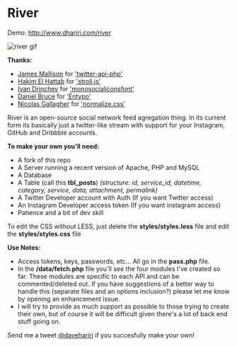 River
====

Demo: http://www.dhariri.com/river

![river gif](http://media.giphy.com/media/MOMOMPdOy52De/giphy.gif)

**Thanks:**
- [James Mallison](https://github.com/J7mbo) for ['twitter-api-php'](https://github.com/J7mbo/twitter-api-php)
- [Hakim El Hattab](https://github.com/hakimel) for ['stroll.js'](https://github.com/hakimel/stroll.js)
- [Ivan Drinchev](https://github.com/drinchev) for ['monosocialiconsfont'](https://github.com/drinchev/monosocialiconsfont)
- [Daniel Bruce](http://danielbruce.se/) for ['Entypo'](http://www.entypo.com/)
- [Nicolas Gallagher](https://github.com/necolas) for ['normalize.css'](https://github.com/necolas/normalize.css)


River is an open-source social network feed agregation thing. In its current form its basically just a twitter-like stream with support for your Instagram, GitHub and Dribbble accounts.

**To make your own you'll need:**
- A fork of this repo
- A Server running a recent version of Apache, PHP and MySQL
- A Database
- A Table (call this **tbl_posts**) *(structure: id, service_id, datetime, category, service, data, attachment, permalink)*
- A Twitter Developer account with Auth (If you want Twitter access)
- An Instagram Developer access token (If you want instagram access)
- Patience and a bit of dev skill

To edit the CSS without LESS, just delete the **styles/styles.less** file and edit the **styles/styles.css** file

**Use Notes:**

- Access tokens, keys, passwords, etc... All go in the **pass.php** file.
- In the **/data/fetch.php** file you'll see the four modules I've created so far. These modules are specific to each API and can be commented/deleted out. If you have suggestions of a better way to handle this (separate files and an options inclusion?) please let me know by opening an enhancement issue.
- I will try to provide as much support as possible to those trying to create their own, but of course it will be difficult given there's a lot of back end stuff going on.

Send me a tweet [@davehariri](https://twitter.com/davehariri) if you succesfully make your own!
